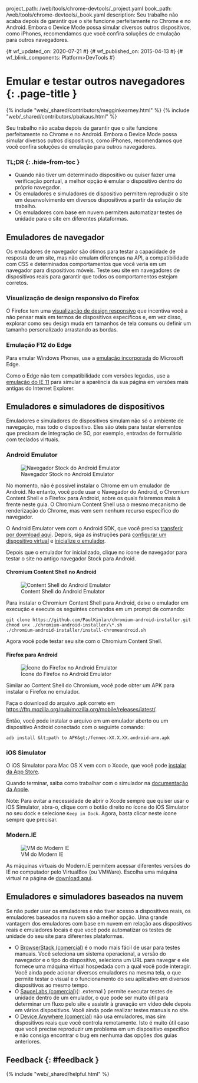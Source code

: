 project_path: /web/tools/chrome-devtools/_project.yaml
book_path: /web/tools/chrome-devtools/_book.yaml
description: Seu trabalho não acaba depois de garantir que o site funcione perfeitamente no Chrome e no Android. Embora o Device Mode possa simular diversos outros dispositivos, como iPhones, recomendamos que você confira soluções de emulação para outros navegadores.

{# wf_updated_on: 2020-07-21 #}
{# wf_published_on: 2015-04-13 #}
{# wf_blink_components: Platform>DevTools #}

# Emular e testar outros navegadores {: .page-title }

{% include "web/_shared/contributors/megginkearney.html" %}
{% include "web/_shared/contributors/pbakaus.html" %}

Seu trabalho não acaba depois de garantir que o site funcione perfeitamente no Chrome e no Android. Embora o Device Mode possa simular diversos outros dispositivos, como iPhones, recomendamos que você confira soluções de emulação para outros navegadores.


### TL;DR {: .hide-from-toc }
- Quando não tiver um determinado dispositivo ou quiser fazer uma verificação pontual, a melhor opção é emular o dispositivo dentro do próprio navegador.
- Os emuladores e simuladores de dispositivo permitem reproduzir o site em desenvolvimento em diversos dispositivos a partir da estação de trabalho.
- Os emuladores com base em nuvem permitem automatizar testes de unidade para o site em diferentes plataformas.


## Emuladores de navegador

Os emuladores de navegador são ótimos para testar a capacidade de resposta de um site, mas não
emulam diferenças na API, a compatibilidade com CSS e determinados comportamentos que você veria
em um navegador para dispositivos móveis. Teste seu site em navegadores de dispositivos reais para garantir
que todos os comportamentos estejam corretos.

### Visualização de design responsivo do Firefox

O Firefox tem uma [visualização de design responsivo](https://developer.mozilla.org/en-US/docs/Tools/Responsive_Design_View)
que incentiva você a não pensar mais em termos de dispositivos específicos e, em vez disso,
explorar como seu design muda em tamanhos de tela comuns ou definir um tamanho personalizado
arrastando as bordas.

### Emulação F12 do Edge

Para emular Windows Phones, use a [emulação incorporada](https://dev.modern.ie/platform/documentation/f12-devtools-guide/emulation/) do Microsoft Edge.

Como o Edge não tem compatibilidade com versões legadas, use a [emulação do IE 11](https://msdn.microsoft.com/en-us/library/dn255001(v=vs.85).aspx) para simular a aparência da sua página em versões mais antigas do Internet Explorer.

## Emuladores e simuladores de dispositivos

Emuladores e simuladores de dispositivos simulam não só o ambiente de navegação, mas todo o dispositivo. Eles são úteis para testar elementos que precisam de integração de SO, por exemplo, entradas de formulário com teclados virtuais.

### Android Emulator

<figure class="attempt-right">
  <img src="imgs/android-emulator-stock-browser.png" alt="Navegador Stock do Android Emulator">
  <figcaption>Navegador Stock no Android Emulator</figcaption>
</figure>

No momento, não é possível instalar o Chrome em um emulador de Android. No entanto, você pode usar o Navegador do Android, o Chromium Content Shell e o Firefox para Android, sobre os quais falaremos mais à frente neste guia. O Chromium Content Shell usa o mesmo mecanismo de renderização do Chrome, mas vem sem nenhum recurso específico do navegador.

O Android Emulator vem com o Android SDK, que você precisa <a href="http://developer.android.com/sdk/installing/studio.html">transferir por download
aqui</a>. Depois, siga as instruções para <a href="http://developer.android.com/tools/devices/managing-avds.html">configurar um dispositivo virtual</a> e <a href="http://developer.android.com/tools/devices/emulator.html">inicialize o emulador</a>.

Depois que o emulador for inicializado, clique no ícone de navegador para testar o site no antigo navegador Stock para Android.

#### Chromium Content Shell no Android

<figure class="attempt-right">
  <img src="imgs/android-avd-contentshell.png" alt="Content Shell do Android Emulator">
  <figcaption>Content Shell do Android Emulator</figcaption>
</figure>

Para instalar o Chromium Content Shell para Android, deixe o emulador em execução
e execute os seguintes comandos em um prompt de comando:

    git clone https://github.com/PaulKinlan/chromium-android-installer.git
    chmod u+x ./chromium-android-installer/\*.sh
    ./chromium-android-installer/install-chromeandroid.sh

Agora você pode testar seu site com o Chromium Content Shell.


#### Firefox para Android

<figure class="attempt-right">
  <img src="imgs/ff-on-android-emulator.png" alt="Ícone do Firefox no Android Emulator">
  <figcaption>Ícone do Firefox no Android Emulator</figcaption>
</figure>

Similar ao Content Shell do Chromium, você pode obter um APK para instalar o Firefox no emulador.

Faça o download do arquivo .apk correto em <a href="https://ftp.mozilla.org/pub/mozilla.org/mobile/releases/latest/">https://ftp.mozilla.org/pub/mozilla.org/mobile/releases/latest/</a>.

Então, você pode instalar o arquivo em um emulador aberto ou um dispositivo Android conectado com o seguinte comando:

    adb install &lt;path to APK&gt;/fennec-XX.X.XX.android-arm.apk


### iOS Simulator

O iOS Simulator para Mac OS X vem com o Xcode, que você pode [instalar da
App Store](https://itunes.apple.com/us/app/xcode/id497799835?ls=1&mt=12).

Quando terminar, saiba como trabalhar com o simulador na [documentação da Apple](https://developer.apple.com/library/prerelease/ios/documentation/IDEs/Conceptual/iOS_Simulator_Guide/Introduction/Introduction.html).

Note: Para evitar a necessidade de abrir o Xcode sempre que quiser usar o iOS Simulator, abra-o, clique com o botão direito no ícone do iOS Simulator no seu dock e selecione `Keep in Dock`. Agora, basta clicar neste ícone sempre que precisar.

### Modern.IE

<figure class="attempt-right">
  <img src="imgs/modern-ie-simulator.png" alt="VM do Modern IE">
  <figcaption>VM do Modern IE</figcaption>
</figure>

As máquinas virtuais do Modern.IE permitem acessar diferentes versões do IE no computador pelo VirtualBox (ou VMWare). Escolha uma máquina virtual na página de <a href="https://developer.microsoft.com/en-us/microsoft-edge/tools/vms/">download aqui</a>.


## Emuladores e simuladores baseados na nuvem

Se não puder usar os emuladores e não tiver acesso a dispositivos reais, os emuladores baseados na nuvem são a melhor opção. Uma grande vantagem dos emuladores com base em nuvem em relação aos dispositivos reais e emuladores locais é que você pode automatizar os testes de unidade do seu site para diferentes plataformas.

* O [BrowserStack (comercial)](https://www.browserstack.com/automate) é o modo mais fácil de usar para testes manuais. Você seleciona um sistema operacional, a versão do navegador e o tipo do dispositivo, seleciona um URL para navegar e ele fornece uma máquina virtual hospedada com a qual você pode interagir. Você ainda pode acionar diversos emuladores na mesma tela, o que permite testar o visual e o funcionamento do seu aplicativo em diversos dispositivos ao mesmo tempo.
* O [SauceLabs (comercial)](https://saucelabs.com/){: .external } permite executar testes de unidade dentro de um emulador, o que pode ser muito útil para determinar um fluxo pelo site e assistir à gravação em vídeo dele depois em vários dispositivos. Você ainda pode realizar testes manuais no site.
* O [Device Anywhere (comercial)](http://www.keynote.com/solutions/testing/mobile-testing) não
usa emuladores, mas sim dispositivos reais que você controla remotamente. Isto é muito útil caso que você precise reproduzir um problema em um dispositivo específico e não consiga encontrar o bug em nenhuma das opções dos guias anteriores.


## Feedback {: #feedback }

{% include "web/_shared/helpful.html" %}
